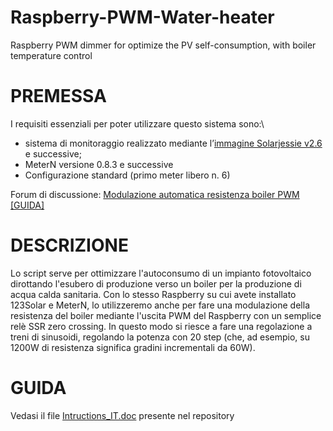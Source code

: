 # Raspberry-PWM-Water-heater
Raspberry PWM dimmer for optimize the PV self-consumption, with boiler temperature control

# PREMESSA
I requisiti essenziali per poter utilizzare questo sistema sono:\\
*	sistema di monitoraggio realizzato mediante l’[immagine Solarjessie v2.6](http://www.flanesi.it/doku/doku.php) e successive;
*	MeterN versione 0.8.3 e successive
*	Configurazione standard (primo meter libero n. 6)

Forum di discussione: [Modulazione automatica resistenza boiler PWM [GUIDA]](http://www.flanesi.it/forum/viewtopic.php?f=20&t=1842)

# DESCRIZIONE

Lo script serve per ottimizzare l'autoconsumo di un impianto fotovoltaico dirottando l'esubero di produzione verso un boiler per la produzione di acqua calda sanitaria.
Con lo stesso Raspberry su cui avete installato 123Solar e MeterN, lo utilizzeremo anche per fare una modulazione della resistenza del boiler mediante l'uscita PWM del Raspberry con un semplice relè SSR zero crossing.
In questo modo si riesce a fare una regolazione a treni di sinusoidi, regolando la potenza con 20 step (che, ad esempio, su 1200W di resistenza significa gradini incrementali da 60W).

# GUIDA

Vedasi il file [Intructions_IT.doc](https://github.com/flanesi/Raspberry-PWM-Water-heater/blob/master/Instructions_IT.doc) presente nel repository

